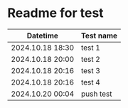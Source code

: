 # Readme for test

| Datetime         | Test name |
|------------------|-----------|
| 2024.10.18 18:30 | test 1    |
| 2024.10.18 20:00 | test 2    |
| 2024.10.18 20:16 | test 3    |
| 2024.10.18 20:16 | test 4    |
| 2024.10.20 00:04 | push test |